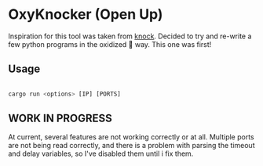 # OxyKnocker (Open Up)

Inspiration for this tool was taken from [knock](https://github.com/grongor/knock/). Decided to try and re-write a few python programs in the oxidized :crab: way. This one was first!

## Usage

```rust

cargo run <options> [IP] [PORTS]
```

## WORK IN PROGRESS

At current, several features are not working correctly or at all. Multiple ports are not being read correctly, and there is a problem with parsing the timeout and delay variables, so I've disabled them until i fix them. 